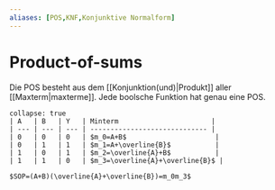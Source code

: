 ```yaml
---
aliases: [POS,KNF,Konjunktive Normalform]
---
```

# Product-of-sums
Die POS besteht aus dem [[Konjunktion(und)|Produkt]] aller [[Maxterm|maxterme]].
Jede boolsche Funktion hat genau eine POS.
```ad-example
collapse: true
| A   | B   | Y   | Minterm                       |
| --- | --- | --- | ----------------------------- |
| 0   | 0   | 0   | $m_0=A+B$                      |
| 0   | 1   | 1   | $m_1=A+\overline{B}$           |
| 1   | 0   | 1   | $m_2=\overline{A}+B$           |
| 1   | 1   | 0   | $m_3=\overline{A}+\overline{B}$ |

$SOP=(A+B)(\overline{A}+\overline{B})=m_0m_3$
```